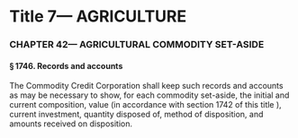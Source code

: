 
# Title 7— AGRICULTURE
### CHAPTER 42— AGRICULTURAL COMMODITY SET-ASIDE
#### § 1746. Records and accounts

The Commodity Credit Corporation shall keep such records and accounts as may be necessary to show, for each commodity set-aside, the initial and current composition, value (in accordance with section 1742 of this title ), current investment, quantity disposed of, method of disposition, and amounts received on disposition.

